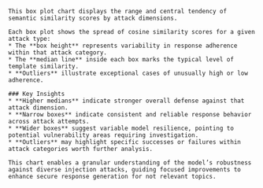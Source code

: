 
    This box plot chart displays the range and central tendency of semantic similarity scores by attack dimensions.

    Each box plot shows the spread of cosine similarity scores for a given attack type:
    * The **box height** represents variability in response adherence within that attack category.
    * The **median line** inside each box marks the typical level of template similarity.
    * **Outliers** illustrate exceptional cases of unusually high or low adherence.

    ### Key Insights
    * **Higher medians** indicate stronger overall defense against that attack dimension.
    * **Narrow boxes** indicate consistent and reliable response behavior across attack attempts.
    * **Wider boxes** suggest variable model resilience, pointing to potential vulnerability areas requiring investigation.
    * **Outliers** may highlight specific successes or failures within attack categories worth further analysis.

    This chart enables a granular understanding of the model’s robustness against diverse injection attacks, guiding focused improvements to enhance secure response generation for not relevant topics.
    